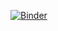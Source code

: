 [![Binder](https://mybinder.org/badge_logo.svg)](https://mybinder.org/v2/gh/tarikakan/c-learn.git/main)

